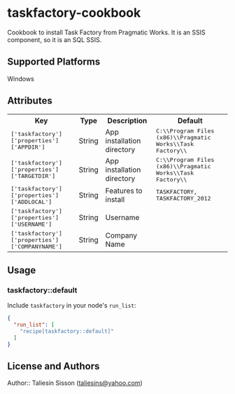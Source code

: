 # taskfactory-cookbook

Cookbook to install Task Factory from Pragmatic Works. It is an SSIS component, so it is an SQL SSIS.

## Supported Platforms

Windows

## Attributes

<table>
  <tr>
    <th>Key</th>
    <th>Type</th>
    <th>Description</th>
    <th>Default</th>
  </tr>
  <tr>
    <td><tt>['taskfactory']['properties']['APPDIR']</tt></td>
    <td>String</td>
    <td>App installation directory</td>
    <td><tt>C:\\Program Files (x86)\\Pragmatic Works\\Task Factory\\</tt></td>
  </tr>
  <tr>
    <td><tt>['taskfactory']['properties']['TARGETDIR']</tt></td>
    <td>String</td>
    <td>App installation directory</td>
    <td><tt>C:\\Program Files (x86)\\Pragmatic Works\\Task Factory\\</tt></td>
  </tr>
  <tr>
    <td><tt>['taskfactory']['properties']['ADDLOCAL']</tt></td>
    <td>String</td>
    <td>Features to install</td>
    <td><tt>TASKFACTORY, TASKFACTORY_2012</tt></td>
  </tr>
  <tr>
    <td><tt>['taskfactory']['properties']['USERNAME']</tt></td>
    <td>String</td>
    <td>Username</td>
    <td><tt></tt></td>
  </tr>
  <tr>
    <td><tt>['taskfactory']['properties']['COMPANYNAME']</tt></td>
    <td>String</td>
    <td>Company Name</td>
    <td><tt></tt></td>
  </tr>    
</table>

## Usage

### taskfactory::default

Include `taskfactory` in your node's `run_list`:

```json
{
  "run_list": [
    "recipe[taskfactory::default]"
  ]
}
```

## License and Authors

Author:: Taliesin Sisson (taliesins@yahoo.com)
